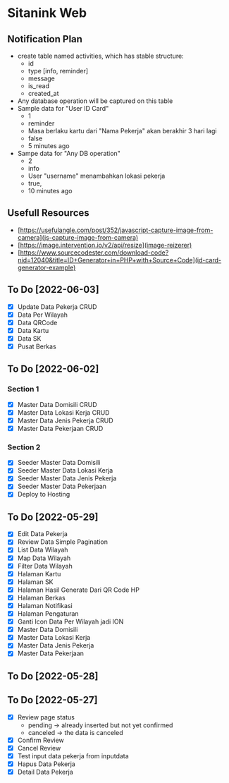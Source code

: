 # Sitanink Web

## Notification Plan
- create table named activities, which has stable structure:
    - id
    - type [info, reminder]
    - message
    - is_read
    - created_at
- Any database operation will be captured on this table
- Sample data for "User ID Card"
    - 1
    - reminder
    - Masa berlaku kartu dari "Nama Pekerja" akan berakhir 3 hari lagi
    - false
    - 5 minutes ago
- Sampe data for "Any DB operation"
    - 2
    - info
    - User "username" menambahkan lokasi pekerja
    - true,
    - 10 minutes ago

## Usefull Resources
- [https://usefulangle.com/post/352/javascript-capture-image-from-camera](js-capture-image-from-camera)
- [https://image.intervention.io/v2/api/resize](image-reizerer)
- [https://www.sourcecodester.com/download-code?nid=12040&title=ID+Generator+in+PHP+with+Source+Code](id-card-generator-example)

## To Do [2022-06-03]
- [x] Update Data Pekerja CRUD
- [x] Data Per Wilayah
- [x] Data QRCode
- [x] Data Kartu
- [x] Data SK
- [x] Pusat Berkas

## To Do [2022-06-02]
### Section 1
- [x] Master Data Domisili CRUD
- [x] Master Data Lokasi Kerja CRUD
- [x] Master Data Jenis Pekerja CRUD
- [x] Master Data Pekerjaan CRUD

### Section 2
- [x] Seeder Master Data Domisili
- [x] Seeder Master Data Lokasi Kerja
- [x] Seeder Master Data Jenis Pekerja
- [x] Seeder Master Data Pekerjaan
- [x] Deploy to Hosting

## To Do [2022-05-29]
- [x] Edit Data Pekerja
- [x] Review Data Simple Pagination
- [x] List Data Wilayah
- [x] Map Data Wilayah
- [x] Filter Data Wilayah
- [x] Halaman Kartu
- [x] Halaman SK
- [x] Halaman Hasil Generate Dari QR Code HP
- [x] Halaman Berkas
- [x] Halaman Notifikasi
- [x] Halaman Pengaturan
- [x] Ganti Icon Data Per Wilayah jadi ION
- [x] Master Data Domisili
- [x] Master Data Lokasi Kerja
- [x] Master Data Jenis Pekerja
- [x] Master Data Pekerjaan

## To Do [2022-05-28]

## To Do [2022-05-27]
- [x] Review page status
    - pending -> already inserted but not yet confirmed
    - canceled -> the data is canceled
- [x] Confirm Review
- [x] Cancel Review
- [x] Test input data pekerja from inputdata
- [x] Hapus Data Pekerja
- [x] Detail Data Pekerja